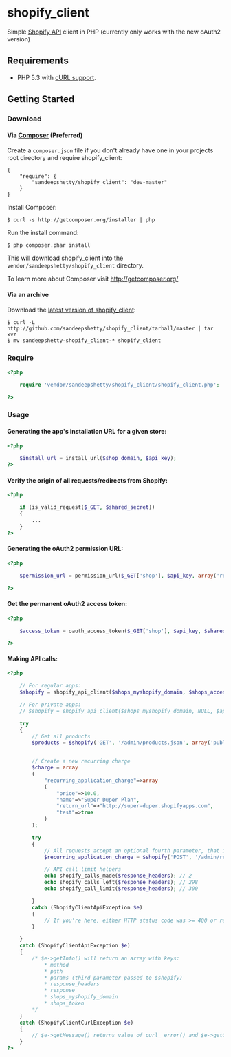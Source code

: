 # shopify_client

Simple [Shopify API](http://api.shopify.com/) client in PHP (currently only works with the new oAuth2 version)


## Requirements

* PHP 5.3 with [cURL support](http://php.net/manual/en/book.curl.php).


## Getting Started

### Download

#### Via [Composer](http://getcomposer.org/) (Preferred)

Create a `composer.json` file if you don't already have one in your projects root directory and require shopify_client:

```
{
	"require": {
		"sandeepshetty/shopify_client": "dev-master"
	}
}
```

Install Composer:
```
$ curl -s http://getcomposer.org/installer | php
```

Run the install command:
```
$ php composer.phar install
```

This will download shopify_client into the `vendor/sandeepshetty/shopify_client` directory.

To learn more about Composer visit http://getcomposer.org/


#### Via an archive

Download the [latest version of shopify_client](https://github.com/sandeepshetty/shopify_client/archives/master):

```shell
$ curl -L http://github.com/sandeepshetty/shopify_client/tarball/master | tar xvz
$ mv sandeepshetty-shopify_client-* shopify_client
```

### Require

```php
<?php

	require 'vendor/sandeepshetty/shopify_client/shopify_client.php';

?>
```

### Usage

#### Generating the app's installation URL for a given store:
```php
<?php

	$install_url = install_url($shop_domain, $api_key);
?>
```

#### Verify the origin of all requests/redirects from Shopify:
```php
<?php

	if (is_valid_request($_GET, $shared_secret))
	{
		...
	}
?>
```

#### Generating the oAuth2 permission URL:
```php
<?php

	$permission_url = permission_url($_GET['shop'], $api_key, array('read_products', 'read_orders'));

?>
```

#### Get the permanent oAuth2 access token:
```php
<?php

	$access_token = oauth_access_token($_GET['shop'], $api_key, $shared_secret, $_GET['code'])

?>
```

#### Making API calls:

```php
<?php

	// For regular apps:
	$shopify = shopify_api_client($shops_myshopify_domain, $shops_access_token, $api_key, $shared_secret);

	// For private apps:
	// $shopify = shopify_api_client($shops_myshopify_domain, NULL, $api_key, $password, true);

	try
	{
		// Get all products
		$products = $shopify('GET', '/admin/products.json', array('published_status'=>'published'));


		// Create a new recurring charge
		$charge = array
		(
			"recurring_application_charge"=>array
			(
				"price"=>10.0,
				"name"=>"Super Duper Plan",
				"return_url"=>"http://super-duper.shopifyapps.com",
				"test"=>true
			)
		);

		try
		{
			// All requests accept an optional fourth parameter, that is populated with the response headers.
			$recurring_application_charge = $shopify('POST', '/admin/recurring_application_charges.json', $charge, $response_headers);

			// API call limit helpers
			echo shopify_calls_made($response_headers); // 2
			echo shopify_calls_left($response_headers); // 298
			echo shopify_call_limit($response_headers); // 300

		}
		catch (ShopifyClientApiException $e)
		{
			// If you're here, either HTTP status code was >= 400 or response contained the key 'errors'
		}

	}
	catch (ShopifyClientApiException $e)
	{
		/* $e->getInfo() will return an array with keys:
			* method
			* path
			* params (third parameter passed to $shopify)
			* response_headers
			* response
			* shops_myshopify_domain
			* shops_token
		*/
	}
	catch (ShopifyClientCurlException $e)
	{
		// $e->getMessage() returns value of curl_ error() and $e->getCode() returns value of curl_errno()
	}
?>
```
